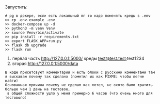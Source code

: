 Запустить:

```
# pg в докере, если есть локальный пг то надо поменять креды в .env
>> cp .env.example .env 
>> docker-compose up -d
>> python3 -m venv Venv
>> source Venv/bin/activate
>> pip install -r requirements.txt
>> export FLASK_APP=run.py
>> flask db upgrade
>> flask run
```

1) первая часть http://127.0.0.1:5000/  креды test@test.test;test1234
2) вторая http://127.0.0.1:5000/data

```
В коде присетсвуют комментарии и есть блоки с русскими комментами там я выскаваю почему так сделано (пометил их как FIXME: чтобы легче найти)
Основанная причина почему не сделал как хотел, не охото было тратить больше чем 1 день на тестовое,
 в общей сложности ушло у меня примерно 6 часов (что очень много для тестового)
